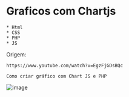 # Graficos com Chartjs

    * Html
    * CSS
    * PHP
    * JS

Origem:

    https://www.youtube.com/watch?v=EgzFjGDsBQc

    Como criar gráfico com Chart JS e PHP
    
    
    
  ![image](https://user-images.githubusercontent.com/1613816/156270037-476dd796-e92f-4b68-a9ce-e3277c47f6f3.png)





